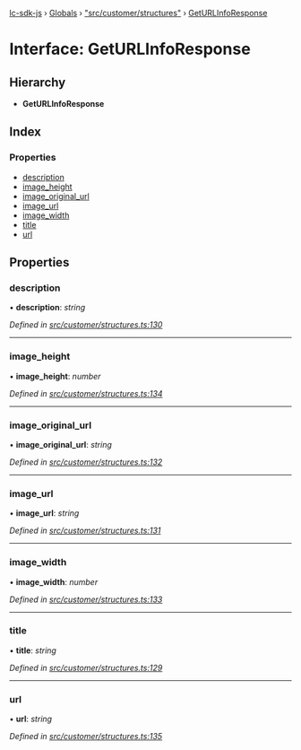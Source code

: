[lc-sdk-js](../README.md) › [Globals](../globals.md) › ["src/customer/structures"](../modules/_src_customer_structures_.md) › [GetURLInfoResponse](_src_customer_structures_.geturlinforesponse.md)

# Interface: GetURLInfoResponse

## Hierarchy

* **GetURLInfoResponse**

## Index

### Properties

* [description](_src_customer_structures_.geturlinforesponse.md#description)
* [image_height](_src_customer_structures_.geturlinforesponse.md#image_height)
* [image_original_url](_src_customer_structures_.geturlinforesponse.md#image_original_url)
* [image_url](_src_customer_structures_.geturlinforesponse.md#image_url)
* [image_width](_src_customer_structures_.geturlinforesponse.md#image_width)
* [title](_src_customer_structures_.geturlinforesponse.md#title)
* [url](_src_customer_structures_.geturlinforesponse.md#url)

## Properties

###  description

• **description**: *string*

*Defined in [src/customer/structures.ts:130](https://github.com/livechat/lc-sdk-js/blob/5281c0a/src/customer/structures.ts#L130)*

___

###  image_height

• **image_height**: *number*

*Defined in [src/customer/structures.ts:134](https://github.com/livechat/lc-sdk-js/blob/5281c0a/src/customer/structures.ts#L134)*

___

###  image_original_url

• **image_original_url**: *string*

*Defined in [src/customer/structures.ts:132](https://github.com/livechat/lc-sdk-js/blob/5281c0a/src/customer/structures.ts#L132)*

___

###  image_url

• **image_url**: *string*

*Defined in [src/customer/structures.ts:131](https://github.com/livechat/lc-sdk-js/blob/5281c0a/src/customer/structures.ts#L131)*

___

###  image_width

• **image_width**: *number*

*Defined in [src/customer/structures.ts:133](https://github.com/livechat/lc-sdk-js/blob/5281c0a/src/customer/structures.ts#L133)*

___

###  title

• **title**: *string*

*Defined in [src/customer/structures.ts:129](https://github.com/livechat/lc-sdk-js/blob/5281c0a/src/customer/structures.ts#L129)*

___

###  url

• **url**: *string*

*Defined in [src/customer/structures.ts:135](https://github.com/livechat/lc-sdk-js/blob/5281c0a/src/customer/structures.ts#L135)*
